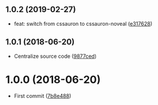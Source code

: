 <a name="1.0.2"></a>
## 1.0.2 (2019-02-27)

* feat: switch from cssauron to cssauron-noveal ([e317628](https://github.com/Kikobeats/html-select2/commit/e317628))



<a name="1.0.1"></a>
## 1.0.1 (2018-06-20)

* Centralize source code ([9877ced](https://github.com/Kikobeats/html-select2/commit/9877ced))



<a name="1.0.0"></a>
# 1.0.0 (2018-06-20)

* First commit ([7b8e488](https://github.com/Kikobeats/html-select2/commit/7b8e488))



